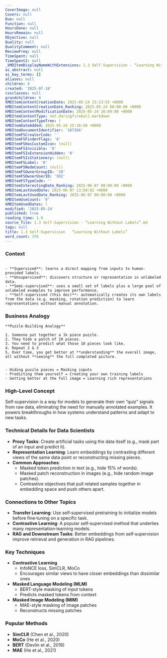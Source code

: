 ```yaml
---
CoverImage: null
Covers: null
Due: null
Function: null
HoursDone: null
HoursRemain: null
Objective: null
Quality: null
QualityComment: null
ReviewFreq: null
TimeSpent: null
TimeSpent2: null
_kMDItemDisplayNameWithExtensions: 1.3 Self‑Supervision - “Learning Without Labels”.md
ai_abstract: null
ai_key_terms: []
aliases: null
children: 0
created: '2025-07-18'
cssclasses: null
grandchildren: 0
kMDItemContentCreationDate: 2025-05-24 15:13:55 +0000
kMDItemContentCreationDate_Ranking: 2025-05-24 00:00:00 +0000
kMDItemContentModificationDate: 2025-05-24 16:09:00 +0000
kMDItemContentType: net.daringfireball.markdown
kMDItemContentTypeTree: (
kMDItemDateAdded: 2025-05-24 15:16:58 +0000
kMDItemDocumentIdentifier: '167266'
kMDItemFSCreatorCode: ''
kMDItemFSFinderFlags: '0'
kMDItemFSHasCustomIcon: (null)
kMDItemFSInvisible: '0'
kMDItemFSIsExtensionHidden: '0'
kMDItemFSIsStationery: (null)
kMDItemFSLabel: '0'
kMDItemFSNodeCount: (null)
kMDItemFSOwnerGroupID: '20'
kMDItemFSOwnerUserID: '502'
kMDItemFSTypeCode: ''
kMDItemInterestingDate_Ranking: 2025-06-07 00:00:00 +0000
kMDItemLastUsedDate: 2025-06-07 13:58:02 +0000
kMDItemLastUsedDate_Ranking: 2025-06-07 00:00:00 +0000
kMDItemUseCount: '9'
kMDItemUsedDates: (
modified: '2025-05-24'
published: true
reading_time: 1.9
source_file: 1.3 Self‑Supervision - “Learning Without Labels”.md
tags: null
title: 1.3 Self‑Supervision   “Learning Without Labels”
word_count: 376
---
```


### Context
```ad-sam

- **Supervised**: learns a direct mapping from inputs to human-provided labels.
- **Unsupervised**: discovers structure or representation in unlabeled data.
- **Semi-supervised**: uses a small set of labels plus a large pool of unlabeled examples to improve performance.
- **Self-supervised (this doc)**: automatically creates its own labels from the data (e.g. masking, rotation prediction) to learn representations without manual annotation.
```


### Business Analogy
```ad-sam
**Puzzle-Building Analogy**  

1. Someone put together a 1k piece puzzle.
2. They hide a patch of 10 pieces.
3. You need to predict what those 10 pieces look like.
4. Repeat 2 & 3
5. Over time, you get better at **understanding** the overall image, all without **seeing** the full completed picture.


- Hiding puzzle pieces = Masking inputs
- Predicting them yourself = Creating your own training labels
- Getting better at the full image = Learning rich representations
```

### High-Level Concept
Self‑supervision is a way for models to generate their own “quiz” signals from raw data, eliminating the need for manually annotated examples. It powers breakthroughs in how systems understand patterns and adapt to new tasks.

### Technical Details for Data Scientists
- **Proxy Tasks**: Create artificial tasks using the data itself (e.g., mask part of an input and predict it).
- **Representation Learning**: Learn embeddings by contrasting different views of the same data point or reconstructing missing pieces.
- **Common Approaches**:  
  - Masked token prediction in text (e.g., hide 15% of words).  
  - Masked patch reconstruction in images (e.g., hide random image patches).  
  - Contrastive objectives that pull related samples together in embedding space and push others apart.

### Connections to Other Topics
- **Transfer Learning**: Use self‑supervised pretraining to initialize models before fine‑tuning on a specific task.
- **Contrastive Learning**: A popular self‑supervised method that underlies many representation‑learning models.
- **RAG and Downstream Tasks**: Better embeddings from self‑supervision improve retrieval and generation in RAG pipelines.


### Key Techniques
- **Contrastive Learning**  
  - InfoNCE loss, SimCLR, MoCo  
  - Encourages similar views to have closer embeddings than dissimilar ones
- **Masked Language Modeling (MLM)**  
  - BERT-style masking of input tokens  
  - Predicts masked tokens from context
- **Masked Image Modeling (MIM)**  
  - MAE-style masking of image patches  
  - Reconstructs missing patches

### Popular Methods
- **SimCLR** (Chen et al., 2020)  
- **MoCo** (He et al., 2020)  
- **BERT** (Devlin et al., 2019)  
- **MAE** (He et al., 2021)